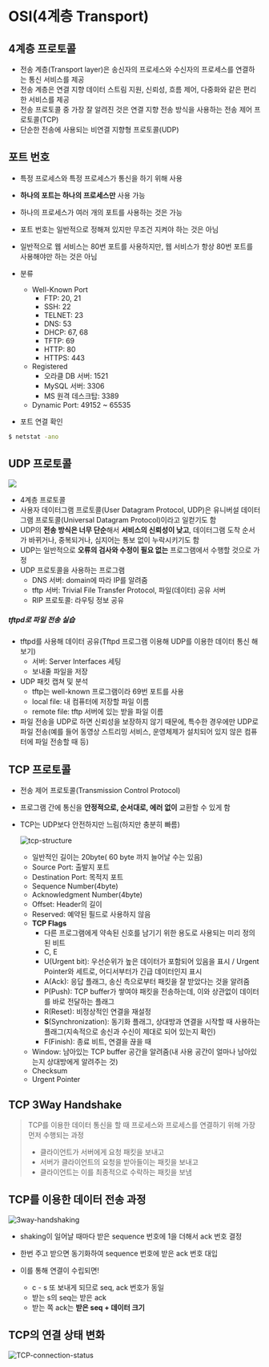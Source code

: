 # OSI(4계층 Transport)



## 4계층 프로토콜

- 전송 계층(Transport layer)은 송신자의 프로세스와 수신자의 프로세스를 연결하는 통신 서비스를 제공
- 전송 계층은 연결 지향 데이터 스트림 지원, 신뢰성, 흐름 제어, 다중화와 같은 편리한 서비스를 제공
- 전송 프로토콜 중 가장 잘 알려진 것은 연결 지향 전송 방식을 사용하는 전송 제어 프로토콜(TCP)
- 단순한 전송에 사용되는 비연결 지향형 프로토콜(UDP)



## 포트 번호

- 특정 프로세스와 특정 프로세스가 통신을 하기 위해 사용

- <b>하나의 포트는 하나의 프로세스만</b> 사용 가능

- 하나의 프로세스가 여러 개의 포트를 사용하는 것은 가능

- 포트 번호는 일반적으로 정해져 있지만 무조건 지켜야 하는 것은 아님

- 일반적으로 웹 서비스는 80번 포트를 사용하지만, 웹 서비스가 항상 80번 포트를 사용해야만 하는 것은 아님

- 분류

  - Well-Known Port
    - FTP: 20, 21
    - SSH: 22
    - TELNET: 23
    - DNS: 53
    - DHCP: 67, 68
    - TFTP: 69
    - HTTP: 80
    - HTTPS: 443
  - Registered
    - 오라클 DB 서버: 1521
    - MySQL 서버: 3306
    - MS 원격 데스크탑: 3389
  - Dynamic Port: 49152 ~ 65535
- 포트 연결 확인

```bash
$ netstat -ano
```



## UDP 프로토콜

![](../../Labs/cs-study/네트워크/src/udp-structure.png)

- 4계층 프로토콜
- 사용자 데이터그램 프로토콜(User Datagram Protocol, UDP)은 유니버설 데이터그램 프로토콜(Universal Datagram Protocol)이라고 일컫기도 함
- UDP의 <b>전송 방식은 너무 단순</b>해서 <b>서비스의 신뢰성이 낮고</b>, 데이터그램 도착 순서가 바뀌거나, 중복되거나, 심지어는 통보 없이 누락시키기도 함
- UDP는 일반적으로 <b>오류의 검사와 수정이 필요 없는</b> 프로그램에서 수행할 것으로 가정
- UDP 프로토콜을 사용하는 프로그램
  - DNS 서버: domain에 따라 IP를 알려줌
  - tftp 서버: Trivial File Transfer Protocol, 파일(데이터) 공유 서버
  - RIP 프로토콜: 라우팅 정보 공유



##### tftpd로 파일 전송 실습

- tftpd를 사용해 데이터 공유(Tftpd 프로그램 이용해 UDP를 이용한 데이터 통신 해보기)
  - 서버: Server Interfaces 세팅
  - 보내줄 파일을 저장
- UDP 패킷 캡쳐 및 분석
  - tftp는 well-known 프로그램이라 69번 포트를 사용
  - local file: 내 컴퓨터에 저장할 파일 이름
  - remote file: tftp 서버에 있는 받을 파일 이름
- 파일 전송을 UDP로 하면 신뢰성을 보장하지 않기 때문에, 특수한 경우에만 UDP로 파일 전송(예를 들어 동영상 스트리밍 서비스, 운영체제가 설치되어 있지 않은 컴퓨터에 파일 전송할 때 등)



## TCP 프로토콜

- 전송 제어 프로토콜(Transmission Control Protocol)

- 프로그램 간에 통신을 <b>안정적으로, 순서대로, 에러 없이</b> 교환할 수 있게 함

- TCP는 UDP보다 안전하지만 느림(하지만 충분히 빠름)

  ![tcp-structure](../../Labs/cs-study/네트워크/src/tcp-structure.png)

  - 일반적인 길이는 20byte( 60 byte 까지 늘어날 수는 있음)
  - Source Port: 출발지 포트
  - Destination Port: 목적지 포트
  - Sequence Number(4byte)
  - Acknowledgment Number(4byte)
  - Offset: Header의 길이
  - Reserved: 예약된 필드로 사용하지 않음
  - <b>TCP Flags</b>
    - 다른 프로그램에게 약속된 신호를 남기기 위한 용도로 사용되는 미리 정의된 비트
    - C, E
    - U(Urgent bit): 우선순위가 높은 데이터가 포함되어 있음을 표시 / Urgent Pointer와 세트로, 어디서부터가 긴급 데이터인지 표시
    - A(Ack): 응답 플래그, 송신 측으로부터 패킷을 잘 받았다는 것을 알려줌
    - P(Push): TCP buffer가 쌓여야 패킷을 전송하는데, 이와 상관없이 데이터를 바로 전달하는 플래그
    - R(Reset): 비정상적인 연결을 재설정
    - <b>S</b>(Synchronization): 동기화 플래그, 상대방과 연결을 시작할 때 사용하는 플래그(지속적으로 송신과 수신이 제대로 되어 있는지 확인)
    - F(Finish): 종료 비트, 연결을 끊을 때
  - Window: 남아있는 TCP buffer 공간을 알려줌(내 사용 공간이 얼마나 남아있는지 상대방에게 알려주는 것)
  - Checksum
  - Urgent Pointer



## TCP 3Way Handshake

> TCP를 이용한 데이터 통신을 할 때 프로세스와 프로세스를 연결하기 위해 가장 먼저 수행되는 과정
>
> - 클라이언트가 서버에게 요청 패킷을 보내고
> - 서버가 클라이언트의 요청을 받아들이는 패킷을 보내고
> - 클라이언트는 이를 최종적으로 수락하는 패킷을 보냄



## TCP를 이용한 데이터 전송 과정

![3way-handshaking](../../Labs/cs-study/네트워크/src/3way-handshaking.png)

- shaking이 일어날 때마다 받은 sequence 번호에 1을 더해서 ack 번호 결정
- 한번 주고 받으면 동기화하여 sequence 번호에 받은 ack 번호 대입 

- 이를 통해 연결이 수립되면!
  - c - s 또 보내게 되므로 seq, ack 번호가 동일
  - 받는 s의 seq는 받은 ack
  - 받는 쪽 ack는 <b>받은 seq + 데이터 크기</b>



## TCP의 연결 상태 변화

![TCP-connection-status](../../Labs/cs-study/네트워크/src/TCP-connection-status.png)